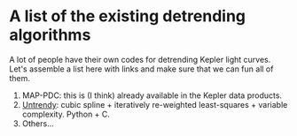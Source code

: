 A list of the existing detrending algorithms
============================================

A lot of people have their own codes for detrending Kepler light curves. Let's
assemble a list here with links and make sure that we can fun all of them.

1. MAP-PDC: this is (I think) already available in the Kepler data products.
2. [Untrendy](https://github.com/dfm/untrendy): cubic spline + iteratively
   re-weighted least-squares + variable complexity. Python + C.
3. Others...
